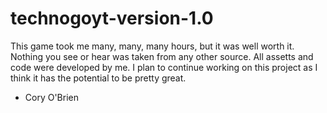 # technogoyt-version-1.0

This game took me many, many, many hours, but it was well worth it.
Nothing you see or hear was taken from any other source. All assetts and code were developed by me.
I plan to continue working on this project as I think it has the potential to be pretty great.

- Cory O'Brien
